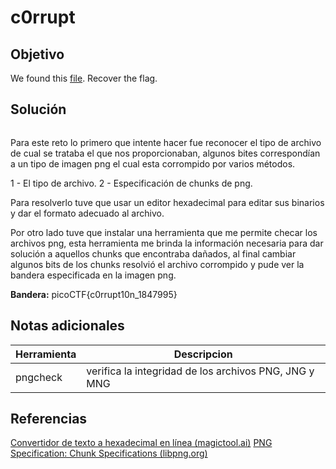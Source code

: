 # c0rrupt
## Objetivo

We found this [file](https://jupiter.challenges.picoctf.org/static/ab30fcb7d47364b4190a7d3d40edb551/mystery). Recover the flag.
## Solución

```shell

```

Para este reto lo primero que intente hacer fue reconocer el tipo de archivo de cual se trataba el que nos proporcionaban, algunos bites correspondían a un tipo de imagen png el cual esta corrompido por varios métodos.

1 - El tipo de archivo.
2 - Especificación de chunks de png.

Para resolverlo tuve que usar un editor hexadecimal para editar sus binarios y dar el formato adecuado al archivo.

Por otro lado tuve que instalar una herramienta que me permite checar los archivos png, esta herramienta me brinda la información necesaria para dar solución a aquellos chunks que encontraba dañados, al final cambiar algunos bits de los chunks resolvió el archivo corrompido y pude ver la bandera especificada en la imagen png.

**Bandera:** picoCTF{c0rrupt10n_1847995}
## Notas adicionales

|Herramienta| Descripcion|
|-|-|
|pngcheck| verifica la integridad de los archivos PNG, JNG y MNG|
## Referencias

[Convertidor de texto a hexadecimal en línea (magictool.ai)](https://magictool.ai/tool/text-to-hex-converter/es/)
[PNG Specification: Chunk Specifications (libpng.org)](http://www.libpng.org/pub/png/spec/1.2/PNG-Chunks.html)